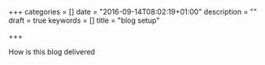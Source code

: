 +++
categories = []
date = "2016-09-14T08:02:19+01:00"
description = ""
draft = true
keywords = []
title = "blog setup"

+++

How is this blog delivered
